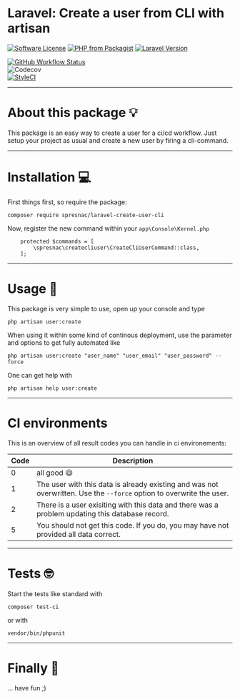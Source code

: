 # Laravel: Create a user from CLI with artisan

[![Software License](https://img.shields.io/badge/license-MIT-brightgreen.svg?style=for-the-badge&logo=github)](LICENSE)
[![PHP from Packagist](https://img.shields.io/packagist/php-v/spresnac/laravel-create-user-cli.svg?style=for-the-badge&logo=php)](https://packagist.org/packages/spresnac/laravel-create-user-cli)
[![Laravel Version](https://img.shields.io/badge/Laravel-%5E7%20|%20%5E8-important?style=for-the-badge&logo=laravel)](https://laravel.com)

[![GitHub Workflow Status](https://img.shields.io/github/workflow/status/spresnac/laravel-create-user-cli/tests?label=GH%20Tests&logo=github&style=for-the-badge)](https://github.com/spresnac/laravel-create-user-cli/actions)  
![Codecov](https://img.shields.io/codecov/c/gh/spresnac/laravel-create-user-cli?logo=codecov&style=for-the-badge&token=6BEX55062B)  
[![StyleCI](https://github.styleci.io/repos/174492279/shield)](https://github.styleci.io/repos/174492279)  

---
# About this package 💡
This package is an easy way to create a user for a ci/cd workflow. Just setup your project as usual and create a new user by firing a cli-command.

---
# Installation 💻
First things first, so require the package:

```
composer require spresnac/laravel-create-user-cli
```

Now, register the new command within your ``app\Console\Kernel.php``
```
    protected $commands = [
        \spresnac\createcliuser\CreateCliUserCommand::class,
    ];
```
---
# Usage 💪
This package is very simple to use, open up your console and type
```
php artisan user:create
```

When using it within some kind of continous deployment, use the parameter and options to get fully automated like
```
php artisan user:create "user_name" "user_email" "user_password" --force
```

One can get help with
```
php artisan help user:create
```
---
# CI environments
This is an overview of all result codes you can handle in ci environements:

Code | Description 
-----| --------------------------------------------------------------------------------------------------------------------
0    | all good 😃
1    | The user with this data is already existing and was not overwritten. Use the `--force` option to overwrite the user.
2    | There is a user exisiting with this data and there was a problem updating this database record.
5    | You should not get this code. If you do, you may have not provided all data correct.

---
# Tests 🤓
Start the tests like standard with
```
composer test-ci
```
or with
```
vendor/bin/phpunit
```
---
# Finally 🤩
... have fun ;)